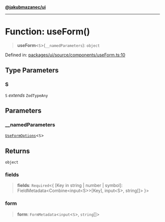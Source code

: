 [**@jakubmazanec/ui**](../README.md)

---

# Function: useForm()

> **useForm**\<`S`\>(`__namedParameters`): `object`

Defined in:
[packages/ui/source/components/useForm.ts:10](https://github.com/jakubmazanec/tools/blob/a9ba87d349a220bbed24d161794f90a6ba6009e5/packages/ui/source/components/useForm.ts#L10)

## Type Parameters

### S

`S` _extends_ `ZodTypeAny`

## Parameters

### \_\_namedParameters

[`UseFormOptions`](../type-aliases/UseFormOptions.md)\<`S`\>

## Returns

`object`

### fields

> **fields**: `Required`\<\{ \[Key in string \| number \| symbol\]:
> FieldMetadata\<Combine\<input\<S\>\>\[Key\], input\<S\>, string\[\]\> \}\>

### form

> **form**: `FormMetadata`\<`input`\<`S`\>, `string`[]\>
